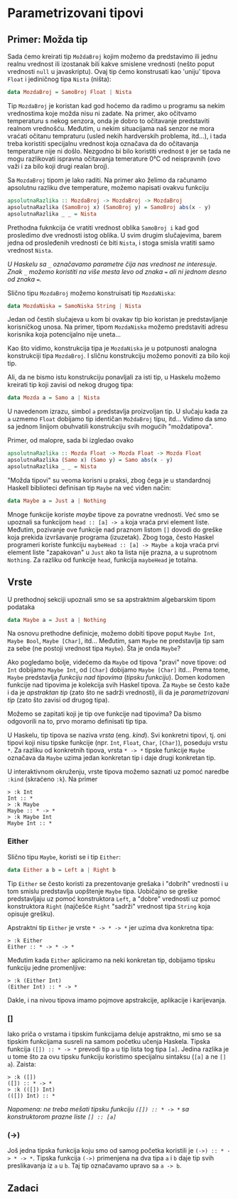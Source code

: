 # Parametrizovani tipovi

## Primer: Možda tip

Sada ćemo kreirati tip `MoždaBroj` kojim možemo da predstavimo ili jednu realnu vrednost ili izostanak bili kakve smislene vrednosti (nešto poput vrednosti `null` u javaskriptu). Ovaj tip ćemo konstrusati kao 'uniju' tipova `Float` i jediničnog tipa `Nista` (ništa):

```haskell
data MozdaBroj = SamoBroj Float | Nista 
```

Tip `MozdaBroj` je koristan kad god hoćemo da radimo u programu sa nekim vrednostima koje možda nisu ni zadate. Na primer, ako očitvamo temperaturu s nekog senzora, onda je dobro to očitavanje predstaviti realnom vrednošću. Međutim, u nekim situacijama naš senzor ne mora vraćati očitanu tempraturu (usled nekih hardverskih problema, itd...), i tada treba koristiti specijalnu vrednost koja označava da do očitavanja temperature nije ni došlo. Nezgodno bi bilo koristiti vrednost `0` jer se tada ne mogu razlikovati ispravna očitavanja temerature 0°C od neispravnih (ovo važi i za bilo koji drugi realan broj).

Sa `MozdaBroj` tipom je lako raditi. Na primer ako želimo da računamo apsolutnu razliku dve temperature, možemo napisati ovakvu funkciju

```haskell
apsolutnaRazlika :: MozdaBroj -> MozdaBroj -> MozdaBroj
apsolutnaRazlika (SamoBroj x) (SamoBroj y) = SamoBroj abs(x - y)
apsolutnaRazlika _ _ = Nista
```

Prethodna fuknkcija će vratiti vrednost oblika `SamoBroj i` kad god prosledimo dve vrednosti istog oblika. U svim drugim slučajevima, barem jedna od prosleđenih vrednosti će biti `Nista`, i stoga smisla vratiti samo vrednost `Nista`.

*U Haskelu sa `_` označavamo parametre čija nas vrednost ne interesuje. Znak `_` možemo koristiti na više mesta levo od znaka `=` ali ni jednom desno od znaka `=`.*

Slično tipu `MozdaBroj` možemo konstruisati tip `MozdaNiska`:

```haskell
data MozdaNiska = SamoNiska String | Nista   
```

Jedan od čestih slučajeva u kom bi ovakav tip bio koristan je predstavljanje korisničkog unosa. Na primer, tipom `MozdaNiska` možemo predstaviti adresu korisnika koja potencijalno nije uneta...

Kao što vidimo, konstrukcija tipa je `MozdaNiska` je u potpunosti analogna konstrukciji tipa `MozdaBroj`. I sličnu konstrukciju možemo ponoviti za bilo koji tip.

Ali, da ne bismo istu konstrukciju ponavljali za isti tip, u Haskelu možemo kreirati tip koji zavisi od nekog drugog tipa:

```haskell
data Mozda a = Samo a | Nista
```

U navedenom izrazu, simbol `a` predstavlja proizvoljan tip. U slučaju kada za `a` uzmemo `Float` dobijamo tip identičan `MoždaBroj` tipu, itd... Vidimo da smo sa jednom linijom obuhvatili konstrukciju svih mogućih "moždatipova".

Primer, od malopre, sada bi izgledao ovako

```haskell
apsolutnaRazlika :: Mozda Float -> Mozda Float -> Mozda Float
apsolutnaRazlika (Samo x) (Samo y) = Samo abs(x - y)
apsolutnaRazlika _ _ = Nista
```

"Možda tipovi" su veoma korisni u praksi, zbog čega je u standardnoj Haskell biblioteci definisan tip `Maybe` na već viđen način:

```haskell
data Maybe a = Just a | Nothing
```

Mnoge funkcije koriste *maybe* tipove za povratne vrednosti. Već smo se upoznali sa funkcijom `head :: [a] -> a` koja vraća prvi element liste. Međutim, pozivanje ove funkcije nad praznom listom `[]` dovodi do greške koja prekida izvršavanje programa (izuzetak). Zbog toga, često Haskel programeri koriste funkciju `maybeHead :: [a] -> Maybe a` koja vraća prvi element liste "zapakovan" u `Just` ako ta lista nije prazna, a u suprotnom `Nothing`. Za razliku od funkcije `head`, funkcija `maybeHead` je totalna.

## Vrste

U prethodnoj sekciji upoznali smo se sa apstraktnim algebarskim tipom podataka

```haskell
data Maybe a = Just a | Nothing
```

Na osnovu prethodne definicje, možemo dobiti tipove poput `Maybe Int`, `Maybe Bool`, `Maybe [Char]`, itd... Međutim, sam `Maybe` ne predstavlja tip sam za sebe (ne postoji vrednost tipa `Maybe`). Šta je onda `Maybe`?

Ako pogledamo bolje, videćemo da `Maybe` od tipova "pravi" nove tipove: od `Int` dobijamo `Maybe Int`, od `[Char]` dobijamo `Maybe [Char]` itd... Prema tome, `Maybe` predstavlja *funkciju nad tipovima* (*tipsku funkciju*). Domen kodomen funkcije nad tipovima je kolekcija svih Haskel tipova. Za `Maybe` se često kaže i da je *apstraktan tip* (zato što ne sadrži vrednosti), ili da je *parametrizovani tip* (zato što zavisi od drugog tipa).

Možemo se zapitati koji je tip ove funkcije nad tipovima? Da bismo odgovorili na to, prvo moramo definisati tip tipa.

U Haskelu, tip tipova se naziva *vrsta* (eng. *kind*). Svi konkretni tipovi, tj. oni tipovi koji nisu tipske funkcije (npr. `Int`, `Float`, `Char`, `[Char]`), poseduju vrstu `*`. Za razliku od konkretnih tipova, vrsta `* -> *` tipske funkcije `Maybe` označava da `Maybe` uzima jedan konkretan tip i daje drugi konkretan tip.

U interaktivnom okruženju, vrste tipova možemo saznati uz pomoć naredbe `:kind` (skraćeno `:k`). Na primer

``` 
> :k Int
Int :: *
> :k Maybe
Maybe :: * -> *
> :k Maybe Int
Maybe Int :: *
```

### Either

Slično tipu `Maybe`, koristi se i tip `Either`:

```haskell
data Either a b = Left a | Right b 
```

Tip `Either` se često koristi za prezentovanje grešaka i "dobrih" vrednosti i u tom smislu predstavlja uopštenje `Maybe` tipa. Uobičajno se greške predstavljaju uz pomoć konstruktora `Left`, a "dobre" vrednosti uz pomoć konstruktora `Right` (najčešće `Right` "sadrži" vrednost tipa `String` koja opisuje grešku).

Apstraktni tip `Either` je vrste `* -> * -> *` jer uzima dva konkretna tipa:

```
> :k Either
Either :: * -> * -> *
```

Međutim kada `Either` apliciramo na neki konkretan tip, dobijamo tipsku funkciju jedne promenljive:

```
> :k (Either Int)
(Either Int) :: * -> *
```

Dakle, i na nivou tipova imamo pojmove apstrakcije, aplikacije i karijevanja.

### []

Iako priča o vrstama i tipskim funkcijama deluje apstraktno, mi smo se sa tipskim funkcijama susreli na samom početku učenja Haskela. Tipska funkcija `([]) :: * -> *` prevodi tip `a` u tip lista tog tipa `[a]`. Jedina razlika je u tome što za ovu tipsku funkciju koristimo specijalnu sintaksu (`[a]` a ne `[] a`). Zaista:

```
> :k ([])
([]) :: * -> *
> :k (([]) Int)
(([]) Int) :: *
``` 

*Napomena: ne treba mešati tipsku funkciju `([]) :: * -> *` sa konstruktorom prazne liste `[] :: [a]`*

### (->)

Još jedna tipska funkcija koju smo od samog početka koristili je `(->) :: * -> * -> *`. Tipska funkcija `(->)` primenjena na dva tipa `a` i `b` daje tip svih preslikavanja iz `a` u `b`. Taj tip označavamo upravo sa `a -> b`.


## Zadaci

